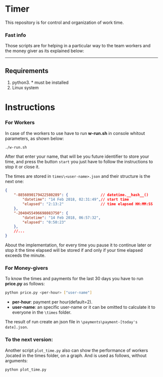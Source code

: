 # Timer
This repository is for control and organization of work time.

### Fast info
Those scripts are for helping in a particular way to the team workers and the money giver as its explained below:

-------------------------
## Requirements
1. python3. * must be installed 
2. Linux system

# Instructions

### For Workers
In case of the workers to use have to run **w-run.sh** in console whitout parameters, as shown below:
```bash
./w-run.sh
```
After that enter your name, that will be you future identifier to store your time, and press the button `start` you just have to follow the instructions to stop it or close it.

The times are stored in `times\<user-name>.json` and their structure is the next one:
```json
{
    "-8856090179422580289": {               // datetime.__hash__()
        "datetime": "14 Feb 2018, 02:31:49",// start time
        "elapsed": "2:13:2"                 // time elapsed HH:MM:SS
    },
    "-2040455496698083750": {
        "datetime": "14 Feb 2018, 06:57:32",
        "elapsed": "0:50:23"
    },
    //...
}
```
About the implementation, for every time you pause it to continue later or stop it the time elapsed will be stored if and only if your time elapsed exceeds the minute.
### For Money-givers
To know the times and payments for the last 30 days you have to run **price.py** as follows:
```bash
python price.py <per-hour> ["user-name"]
```
- **per-hour**: payment per hour(default=2).
- **user-name**: an specific user-name or it can be omitted to calculate it to everyone in the `\times` folder.

The result of run create an json file in `\payments\payment-[today's date].json`.

### To the next version:
Another script `plot_time.py` also can show the performance of workers ,located in the times folder, on a graph. And is used as follows, without arguments:
```bash
python plot_time.py
```
